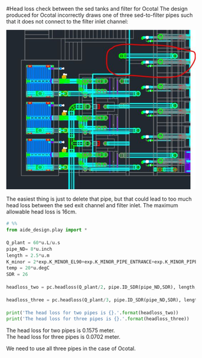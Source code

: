 #Head loss check between the sed tanks and filter for Ocotal
 The design produced for Ocotal incorrectly draws one of three sed-to-filter pipes such that it does not connect to the filter inlet channel:   

![sed-to-fi-mistake](images/sed-to-fi-mistake.JPG)  

The easiest thing is just to delete that pipe, but that could lead to too much head loss between the sed exit channel and filter inlet. The maximum allowable head loss is 16cm.
```python
# %%
from aide_design.play import *

Q_plant = 60*u.L/u.s
pipe_ND= 8*u.inch
length = 2.5*u.m
K_minor = 2*exp.K_MINOR_EL90+exp.K_MINOR_PIPE_ENTRANCE+exp.K_MINOR_PIPE_EXIT
temp = 20*u.degC
SDR = 26

headloss_two = pc.headloss(Q_plant/2, pipe.ID_SDR(pipe_ND,SDR), length, pc.viscosity_kinematic(temp), mat.PIPE_ROUGH_PVC, K_minor)

headloss_three = pc.headloss(Q_plant/3, pipe.ID_SDR(pipe_ND,SDR), length, pc.viscosity_kinematic(temp), mat.PIPE_ROUGH_PVC, K_minor)

print('The head loss for two pipes is {}.'.format(headloss_two))
print('The head loss for three pipes is {}.'.format(headloss_three))
```
The head loss for two pipes is 0.1575 meter.  
The head loss for three pipes is 0.0702 meter.  

We need to use all three pipes in the case of Ocotal. 
